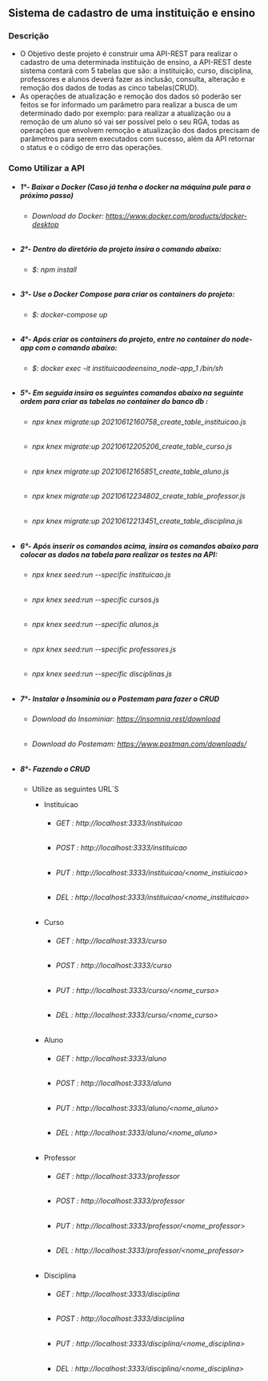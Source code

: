 ##           Sistema de cadastro de uma instituição e ensino


### Descrição

* O Objetivo deste projeto é construir uma API-REST para realizar o cadastro de uma determinada instituição de ensino, a API-REST deste sistema  contará com 5 tabelas que são: a instituição, curso, disciplina, professores e alunos deverá fazer as inclusão, consulta, alteração e remoção dos dados de todas as cinco tabelas(CRUD).
* As operações de atualização e remoção dos dados só poderão ser feitos se for informado um parâmetro para realizar a busca de um determinado dado por exemplo: para realizar a atualização ou a remoção de um aluno só vai ser possível pelo o seu RGA, todas as operações que envolvem remoção e atualização dos dados precisam de parâmetros para serem executados com sucesso, além da API retornar o status e o código de erro das operações.


### Como Utilizar a API 


* ##### 1°- Baixar o Docker (Caso  já tenha o docker na máquina pule para o próximo passo)

  * ###### Download do Docker:  https://www.docker.com/products/docker-desktop
  
* ##### 2°-  Dentro do diretório do projeto insira o comando abaixo:

  * ###### $: npm install


* ##### 3°- Use o Docker Compose para criar os containers do projeto: 

  * ###### $: docker-compose up


* ##### 4°- Após criar os containers do projeto, entre no container do node-app com o comando abaixo: 

  * ###### $: docker exec -it instituicaodeensino_node-app_1 /bin/sh


* ##### 5°- Em seguida insira os seguintes comandos abaixo na seguinte ordem para criar as tabelas no container do banco db :

  * ###### npx knex migrate:up 20210612160758_create_table_instituicao.js
  * ###### npx knex migrate:up 20210612205206_create_table_curso.js
  * ###### npx knex migrate:up 20210612165851_create_table_aluno.js
  * ###### npx knex migrate:up 20210612234802_create_table_professor.js
  * ###### npx knex migrate:up 20210612213451_create_table_disciplina.js


* ##### 6°- Após inserir os comandos acima, insira os comandos abaixo para colocar as dados na tabela para realizar os testes na API:

  * ###### npx knex seed:run --specific instituicao.js
  * ###### npx knex seed:run --specific cursos.js
  * ###### npx knex seed:run --specific alunos.js
  * ###### npx knex seed:run --specific professores.js
  * ###### npx knex seed:run --specific disciplinas.js


* ##### 7°- Instalar o Insominia ou o Postemam para fazer o CRUD 

  * ###### Download do Insominiar:  https://insomnia.rest/download
  * ###### Download do Postemam:  https://www.postman.com/downloads/
  
* ##### 8°-  Fazendo o CRUD

  * Utilize as seguintes URL´S
  
      * Instituicao
          * ###### GET    : http://localhost:3333/instituicao
          * ###### POST  : http://localhost:3333/instituicao
          * ###### PUT    : http://localhost:3333/instituicao/<nome_instiuicao>
          * ###### DEL    : http://localhost:3333/instituicao/<nome_instituicao>
        
      * Curso
          * ###### GET   : http://localhost:3333/curso
          * ###### POST : http://localhost:3333/curso
          * ###### PUT   : http://localhost:3333/curso/<nome_curso>
          * ###### DEL   : http://localhost:3333/curso/<nome_curso>
          
      * Aluno
          * ###### GET   : http://localhost:3333/aluno
          * ###### POST : http://localhost:3333/aluno
          * ###### PUT   : http://localhost:3333/aluno/<nome_aluno>
          * ###### DEL   : http://localhost:3333/aluno/<nome_aluno>
      
       * Professor
          * ###### GET   : http://localhost:3333/professor
          * ###### POST : http://localhost:3333/professor
          * ###### PUT   : http://localhost:3333/professor/<nome_professor>
          * ###### DEL   : http://localhost:3333/professor/<nome_professor>
      
       * Disciplina
          * ###### GET   : http://localhost:3333/disciplina
          * ###### POST : http://localhost:3333/disciplina
          * ###### PUT   : http://localhost:3333/disciplina/<nome_disciplina>
          * ###### DEL   : http://localhost:3333/disciplina/<nome_disciplina>
      
       
      
      

